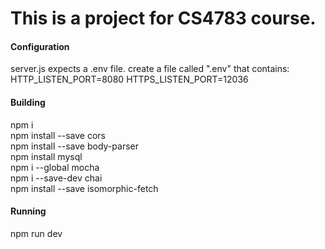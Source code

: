 # This is a project for CS4783 course. 

#### Configuration
<p>
server.js expects a .env file. create a file called ".env" that contains:
<br />
HTTP_LISTEN_PORT=8080
HTTPS_LISTEN_PORT=12036
</p>

#### Building
<p>
npm i
<br />
npm install --save cors
<br />
npm install --save body-parser
<br />
npm install mysql
<br />
npm i --global mocha
<br />
npm i --save-dev chai
<br />
npm install --save isomorphic-fetch 
</p>

#### Running
<p>
npm run dev
</p>
